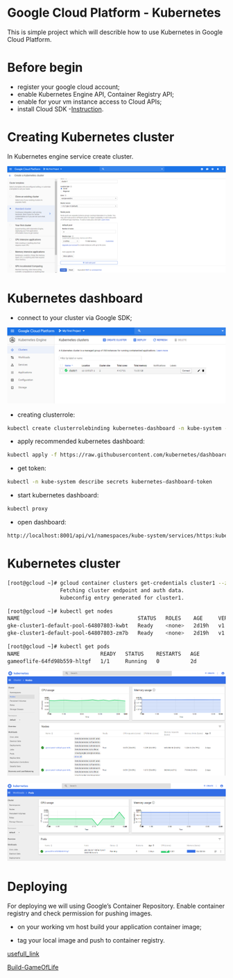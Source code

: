 # Google Cloud Platform - Kubernetes

This is simple project which will describle how to use Kubernetes in Google Cloud Platform.

# Before begin

  - register your google cloud account;
  - enable Kubernetes Engine API, Container Registry API;
  - enable for your vm instance access to Cloud APIs;
  - install Cloud SDK -[Instruction](https://cloud.google.com/sdk/docs/#rpm).

# Creating Kubernetes cluster

 In Kubernetes engine service create cluster.
 
 ![1](images/1.png)
 
 
# Kubernetes dashboard

  - connect to your cluster via Google SDK;
  
 ![2](images/2.png)
 
  - creating clusterrole:
 
  ```bash
  kubectl create clusterrolebinding kubernetes-dashboard -n kube-system --clusterrole=cluster-admin --serviceaccount=kube-  system:kubernetes-dashboard
  ```
  - apply recommended kubernetes dashboard:
  
  ```bash
  kubectl apply -f https://raw.githubusercontent.com/kubernetes/dashboard/v1.10.1/src/deploy/recommended/kubernetes-dashboard.yaml
  ```
  - get token:
  ```bash
  kubectl -n kube-system describe secrets kubernetes-dashboard-token
  ```
  
  - start kubernetes dashboard:
  
  ```bash
  kubectl proxy
  ```
  
  - open dashboard:
  
  ```bash
  http://localhost:8001/api/v1/namespaces/kube-system/services/https:kubernetes-dashboard:/proxy/
```

 # Kubernetes cluster
 
  ```bash
  [root@gcloud ~]# gcloud container clusters get-credentials cluster1 --zone us-central1-a ***************
                   Fetching cluster endpoint and auth data.
                   kubeconfig entry generated for cluster1.
 ```
 
 ```bash
 [root@gcloud ~]# kubectl get nodes
NAME                                      STATUS   ROLES    AGE     VERSION
gke-cluster1-default-pool-64807803-kwbt   Ready    <none>   2d19h   v1.12.7-gke.10
gke-cluster1-default-pool-64807803-zm7b   Ready    <none>   2d19h   v1.12.7-gke.10
```

```bash
[root@gcloud ~]# kubectl get pods
NAME                          READY   STATUS    RESTARTS   AGE
gameoflife-64fd98b559-hltgf   1/1     Running   0          2d
```

![3](images/3.png)


![4](images/4.png)


# Deploying

For deploying we will using Google’s Container Repository. Enable container registry and check permission for pushing images.

  - on your working vm host build your application container image;
  
  - tag your local image and push to container registry.
  
  
  [usefull_link](https://cloud.google.com/container-registry/docs/pushing-and-pulling?hl=en_US&_ga=2.64090159.-1619095932.1555178622)
  
  [Build-GameOfLife](https://github.com/docclion/Build-Game-Of-Life)


